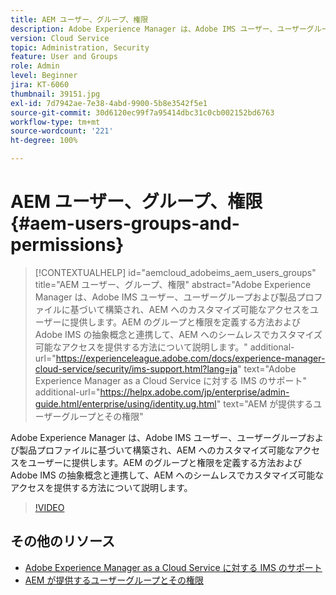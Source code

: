 ```yaml
---
title: AEM ユーザー、グループ、権限
description: Adobe Experience Manager は、Adobe IMS ユーザー、ユーザーグループおよび製品プロファイルに基づいて構築され、AEM へのカスタマイズ可能なアクセスをユーザーに提供します。AEM のグループと権限を定義する方法および Adobe IMS の抽象概念と連携して、AEM へのシームレスでカスタマイズ可能なアクセスを提供する方法について説明します。
version: Cloud Service
topic: Administration, Security
feature: User and Groups
role: Admin
level: Beginner
jira: KT-6060
thumbnail: 39151.jpg
exl-id: 7d7942ae-7e38-4abd-9900-5b8e3542f5e1
source-git-commit: 30d6120ec99f7a95414dbc31c0cb002152bd6763
workflow-type: tm+mt
source-wordcount: '221'
ht-degree: 100%

---
```


# AEM ユーザー、グループ、権限 {#aem-users-groups-and-permissions}

>[!CONTEXTUALHELP]
>id="aemcloud_adobeims_aem_users_groups"
>title="AEM ユーザー、グループ、権限"
>abstract="Adobe Experience Manager は、Adobe IMS ユーザー、ユーザーグループおよび製品プロファイルに基づいて構築され、AEM へのカスタマイズ可能なアクセスをユーザーに提供します。AEM のグループと権限を定義する方法および Adobe IMS の抽象概念と連携して、AEM へのシームレスでカスタマイズ可能なアクセスを提供する方法について説明します。"
>additional-url="https://experienceleague.adobe.com/docs/experience-manager-cloud-service/security/ims-support.html?lang=ja" text="Adobe Experience Manager as a Cloud Service に対する IMS のサポート"
>additional-url="https://helpx.adobe.com/jp/enterprise/admin-guide.html/enterprise/using/identity.ug.html" text="AEM が提供するユーザーグループとその権限"

Adobe Experience Manager は、Adobe IMS ユーザー、ユーザーグループおよび製品プロファイルに基づいて構築され、AEM へのカスタマイズ可能なアクセスをユーザーに提供します。AEM のグループと権限を定義する方法および Adobe IMS の抽象概念と連携して、AEM へのシームレスでカスタマイズ可能なアクセスを提供する方法について説明します。

>[!VIDEO](https://video.tv.adobe.com/v/39151?quality=12&learn=on)

## その他のリソース

+ [Adobe Experience Manager as a Cloud Service に対する IMS のサポート](https://experienceleague.adobe.com/docs/experience-manager-cloud-service/security/ims-support.html?lang=ja)
+ [AEM が提供するユーザーグループとその権限](https://experienceleague.adobe.com/docs/experience-manager-65/administering/security/security.html?lang=ja#built-in-users-and-groups)
